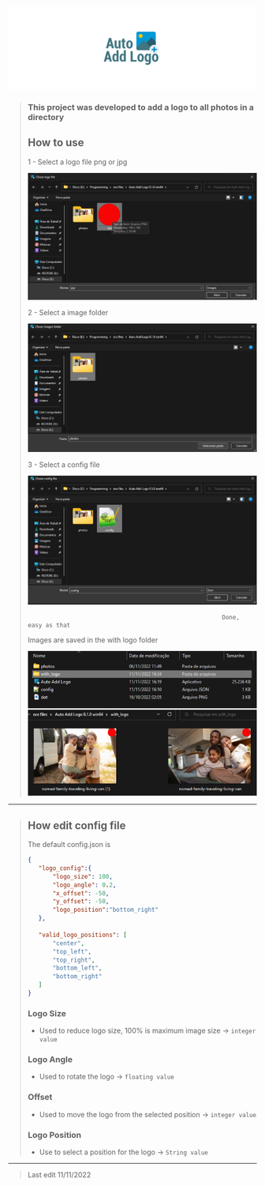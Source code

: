 <img src="images/banner.png">

>
> ### This project was developed to add a logo to all photos in a directory
> ## How to use
> 1 - Select a logo file png or jpg 
>
> <img src="images/img1.png">
>
> 2 - Select a image folder
>
> <img src="images/img2.png">
> 
> 3 - Select a config file
> 
> <img src="images/img3.png">
> 
>                                                            Done, easy as that
>
> Images are saved in the with logo folder
>
> <img src="images/img4.png"> 
> <img src="images/img5.png"> 
 ---- 
> ## How edit config file
> The default config.json is
> ````json
> {
>    "logo_config":{
>        "logo_size": 100,
>        "logo_angle": 0.2,
>        "x_offset": -50,
>        "y_offset": -50,
>        "logo_position":"bottom_right" 
>    },
>
>    "valid_logo_positions": [
>        "center",
>        "top_left",
>        "top_right",
>        "bottom_left",
>        "bottom_right"
>    ]
>}
> ````
>### Logo Size
> - Used to reduce logo size, 100% is maximum image size 
>-> ``integer value``
>###  Logo Angle
> - Used to rotate the logo -> ``floating value``
>
> ### Offset
> - Used to move the logo from the selected position ->  ``integer value``
> ### Logo Position
> - Use to select a position for the logo -> ``String value``
 --- 
 > Last edit  11/11/2022
 


